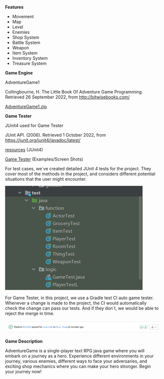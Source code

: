 **Features**

* Movement
* Map
* Level
* Enemies
* Shop System
* Battle System
* Weapon
* Item System
* Inventory System
* Treasure System

**Game Engine**

AdventureGame1

Collingbourne, H. The Little Book Of Adventure Game Programming. Retrieved 26 September 2022, from <http://bitwisebooks.com/>

[AdventureGame1.zip](uploads/ceac956ceab9514bbb6c66fb5a41e7a2/AdventureGame1.zip)

**Game Tester**

JUnit4 used for Game Tester

<span dir="">JUnit API. (2006). Retrieved 1 October 2022, from </span>[<span dir="">https://junit.org/junit4/javadoc/latest/</span>](https://junit.org/junit4/javadoc/latest/)

[resources](uploads/602251ceb2c2042facd6c6f949c2a636/resources.zip) (JUnit4)

[Game Tester](uploads/fc3e4435d455072076140bbf4f6dd9eb/Game_Tester.zip) (Examples/Screen Shots)

For test cases, we`ve created detailed JUnit 4 tests for the project. They cover most of the methods in the project, and considers different potential situations that the user might encounter. 

![image](uploads/7da5d21d41b515f9f1101d5c491c776d/image.png)

For Game Tester, in this project, we use a Gradle test CI auto game tester. Whenever a change is made to the project, the CI would automatically check the change can pass our tests. And if they don`t, we would be able to reject the merge in time. 

![image](uploads/113165a8139d7e36847f580b36e147a5/image.png)

**Game Description**

AdventureGame is a single-player text RPG java game where you will embark on a journey as a hero. Experience different environments in your journey, various enemies, different ways to face your adversaries, and exciting shop mechanics where you can make your hero stronger. Begin your journey now!